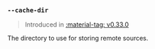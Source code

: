 ### `--cache-dir`

> Introduced in [:material-tag: v0.33.0](https://github.com/helmwave/helmwave/releases/tag/v0.33.0)


The directory to use for storing remote sources.
